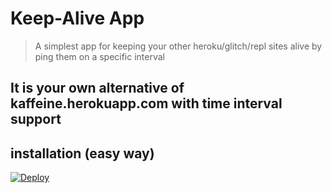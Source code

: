 # Keep-Alive App

> A simplest app for keeping your other heroku/glitch/repl sites alive by ping them on a specific interval
## It is your own alternative of kaffeine.herokuapp.com with time interval support

## installation (easy way)

[![Deploy](https://www.herokucdn.com/deploy/button.svg)](https://heroku.com/deploy?template=https://github.com/magneto261290/alive/tree/master)
